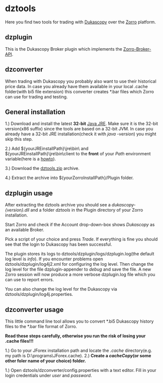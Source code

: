 # dztools

Here you find two tools for trading with [Dukascopy](http://www.dukascopy.com) over the [Zorro](http://www.takemoneyfromtherichandgiveittothepoor.com/) platform.

## dzplugin

This is the Dukascopy Broker plugin which implements the [Zorro-Broker-API](http://www.zorro-trader.com/manual/en/brokerplugin.htm).

## dzconverter

When trading with Dukascopy you probably also want to use their historical price data. In case you already have them available in your local .cache folder(with bi5 file extension) this converter creates *.bar files which Zorro can use for trading and testing.

## General installation

1.) Download and install the latest **32-bit** [Java JRE](http://www.oracle.com/technetwork/java/javase/downloads/jre8-downloads-2133155.html). Make sure it is the 32-bit version(x86 suffix) since the tools are based on a 32-bit JVM. In case you already have a 32-bit JRE installation(check it with *java -version*) you might skip this step.

2.) Add ${yourJREinstallPath}\jre\bin\ and ${yourJREinstallPath}\jre\bin\client to the **front** of your *Path* environment variable(here is a [howto](http://www.computerhope.com/issues/ch000549.htm)).

3.) Download the [dztools.zip](https://github.com/juxeii/dztools/releases) archive.

4.) Extract the archive into ${yourZorroInstallPath}/Plugin folder.

## dzplugin usage

After extracting the dztools archive you should see a *dukascopy-{version}.dll* and a folder *dztools* in the Plugin directory of your Zorro installation.

Start Zorro and check if the Account drop-down-box shows *Dukascopy* as an available Broker.

Pick a script of your choice and press *Trade*. If everything is fine you should see that the login to Dukascopy has been successful.

The plugin stores its logs to dztools/dzplugin/logs/dzplugin.log(the default log level is *info*). If you encounter problems open dztools/dzplugin/log4j2.xml for configuring the log level. Then change the log level for the file dzplugin-appender to *debug* and save the file. A new Zorro session will now produce a more verbose dzplugin.log file which you can use to report errors.

You can also change the log level for the Dukascopy via dztools/dzplugin/log4j.properties.

## dzconverter usage

This little command line tool allows you to convert *.bi5 Dukascopy history files to the *.bar file format of Zorro.

**Read these steps carefully, otherwise you run the risk of losing your .cache files!!!**

1.) Go to your JForex installation path and locate the *.cache* directory(e.g. my path is D:\programs\JForex\.cache).
2.) **Create a *cacheCopy*(or some other foler name of your choice) folder.**

1.) Open dztools/dzconverter/config.properties with a text editor. Fill in your login credentials under *user* and *password*.


